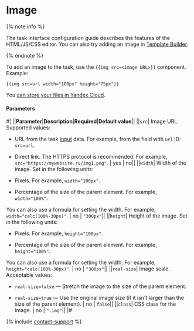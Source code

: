# Image

{% note info %}

The task interface configuration guide describes the features of the HTML/JS/CSS editor. You can also try adding an image in [Template Builder](../../../template-builder/operations/insert-images.md).

{% endnote %}

To add an image to the task, use the `{{img src=<image URL>}}` component. Example:

```plaintext
{{img src=url width="100px" height="75px"}}
```

You [can store your files in Yandex Cloud](../use-object-storage.md).

#### Parameters

#|
||**Parameter**|**Description**|**Required**|**Default value**||
||`src`| Image URL. Supported values:

- URL from the task [input](../../../glossary.md#input-output-data) data. For example, from the field with `url` ID: `src=url`.

- Direct link. The HTTPS protocol is recommended. For example, `src="https://mywebsite.ru/img1.png"`. | yes | no||
||`width`| Width of the image. Set in the following units:

- Pixels. For example, `width="100px"`.

- Percentage of the size of the parent element. For example, `width="100%"`.

You can also use a formula for setting the width. For example, `width="calc(100%-30px)"`. | no | `"300px"`||
||`height`| Height of the image. Set in the following units:

- Pixels. For example, `height="100px"`.

- Percentage of the size of the parent element. For example, `height="100%"`.

You can also use a formula for setting the width. For example, `height="calc(100%-30px)"`. | no | `"300px"`||
||`real-size`| Image scale. Acceptable values:

- `real-size=false` — Stretch the image to the size of the parent element.

- `real-size=true` — Use the original image size (if it isn't larger than the size of the parent element). | no | `false`||
||`class`| CSS class for the image. | no | `".img"`||
|#

{% include [contact-support](../../_includes/contact-support.md) %}
